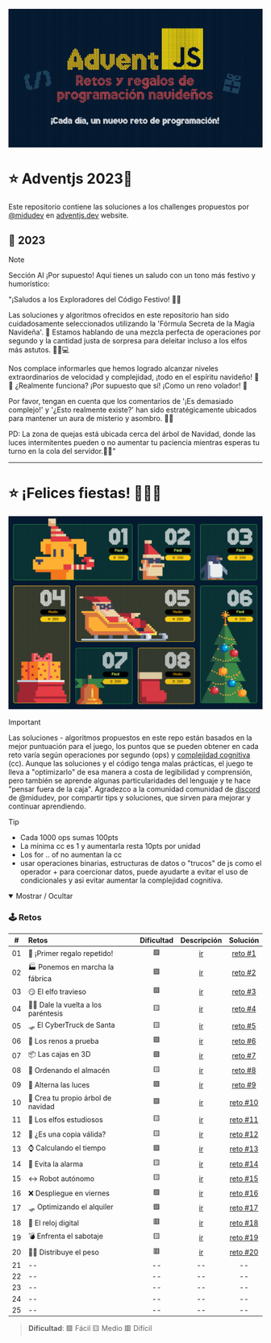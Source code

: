![AdventJs](AdventJS.png)

# ⭐ Adventjs 2023🎄

Este repositorio contiene las soluciones a los challenges propuestos por [@midudev](https://midu.dev/) en [adventjs.dev](https://adventjs.dev/) website.

## 🎉 2023

> [!NOTE]
> Sección AI
> ¡Por supuesto! Aquí tienes un saludo con un tono más festivo y humorístico:

"¡Saludos a los Exploradores del Código Festivo! 🎄🎅

Las soluciones y algoritmos ofrecidos en este repositorio han sido cuidadosamente seleccionados utilizando la 'Fórmula Secreta de la Magia Navideña'. 🌟 Estamos hablando de una mezcla perfecta de operaciones por segundo y la cantidad justa de sorpresa para deleitar incluso a los elfos más astutos. 🧝‍♂️💻

Nos complace informarles que hemos logrado alcanzar niveles extraordinarios de velocidad y complejidad, ¡todo en el espíritu navideño! 🚀🎁 ¿Realmente funciona? ¡Por supuesto que sí! ¡Como un reno volador! 🦌

Por favor, tengan en cuenta que los comentarios de '¡Es demasiado complejo!' y '¿Esto realmente existe?' han sido estratégicamente ubicados para mantener un aura de misterio y asombro. 🤔✨

PD: La zona de quejas está ubicada cerca del árbol de Navidad, donde las luces intermitentes pueden o no aumentar tu paciencia mientras esperas tu turno en la cola del servidor.🎄🎉"

---

# ⭐ ¡Felices fiestas! 🎉🎁🎅

![Tabla de retos](./tabla8.png)

> [!IMPORTANT]
> Las soluciones - algoritmos propuestos en este repo están basados en la mejor puntuación para el juego, los puntos que se pueden obtener en cada reto varía según operaciones por segundo (ops) y [complejidad cognitiva](./Cognitive_Complexity_Sonar_Guide_2023.pdf) (cc). 
Aunque las soluciones y el código tenga malas prácticas, el juego te lleva a "optimizarlo" de esa manera a costa de legibilidad y comprensión, pero también se aprende algunas particularidades del lenguaje y te hace "pensar fuera de la caja".
Agradezco a la comunidad comunidad de [discord](https://discord.com/invite/midudev) de @midudev, por compartir tips y soluciones, que sirven para mejorar y continuar aprendiendo.

> [!TIP]
> - Cada 1000 ops sumas 100pts
> - La mínima cc es 1 y aumentarla resta 10pts por unidad
> - Los for .. of no aumentan la cc
> - usar operaciones binarias, estructuras de datos o "trucos" de js como el operador + para coercionar datos, puede ayudarte a evitar el uso de condicionales y asi evitar aumentar la complejidad cognitiva.



<details open>

<summary>Mostrar / Ocultar</summary>

### 🕹️ Retos

|  #  |             Retos                    |   Dificultad    |                  Descripción                    |                 Solución               |
| :-: | :----------------------------------  | :------------:  | :---------------------------------------------: | :------------------------------------: |
| 01  | 🎁 ¡Primer regalo repetido!         |       🟩       | [ir](https://adventjs.dev/es/challenges/2023/1)  |         [reto #1](./reto%20%231)       |
| 02  | 🏭 Ponemos en marcha la fábrica     |       🟩       | [ir](https://adventjs.dev/es/challenges/2023/2)  |         [reto #2](./reto%20%232)       |
| 03  | 😏 El elfo travieso                 |       🟩       | [ir](https://adventjs.dev/es/challenges/2023/3)  |         [reto #3](./reto%20%233)       |
| 04  | 😵‍💫 Dale la vuelta a los paréntesis  |       🟨       | [ir](https://adventjs.dev/es/challenges/2023/4)  |         [reto #4](./reto%20%234)       |
| 05  | 🛷 El CyberTruck de Santa           |       🟨       | [ir](https://adventjs.dev/es/challenges/2023/5)  |         [reto #5](./reto%20%235)       |
| 06  | 🦌 Los renos a prueba               |       🟩       | [ir](https://adventjs.dev/es/challenges/2023/6)  |         [reto #6](./reto%20%236)       |
| 07  | 📦 Las cajas en 3D                  |       🟩       | [ir](https://adventjs.dev/es/challenges/2023/7)  |         [reto #7](./reto%20%237)       |
| 08  | 🏬 Ordenando el almacén             |       🟨       | [ir](https://adventjs.dev/es/challenges/2023/8)  |         [reto #8](./reto%20%238)       |
| 09  | 🚦 Alterna las luces                |       🟩       | [ir](https://adventjs.dev/es/challenges/2023/9)  |         [reto #9](./reto%20%239)       |
| 10  | 🎄 Crea tu propio árbol de navidad  |       🟩       | [ir](https://adventjs.dev/es/challenges/2023/10) |         [reto #10](./reto%20%2310)     |
| 11  | 📖 Los elfos estudiosos             |       🟨       | [ir](https://adventjs.dev/es/challenges/2023/11) |         [reto #11](./reto%20%2311)     |
| 12  | 📸 ¿Es una copia válida?            |       🟨       | [ir](https://adventjs.dev/es/challenges/2023/12) |         [reto #12](./reto%20%2312)     |
| 13  | ⌚️ Calculando el tiempo             |       🟩       | [ir](https://adventjs.dev/es/challenges/2023/13) |         [reto #13](./reto%20%2313)     |
| 14  | 🚨 Evita la alarma                  |       🟨       | [ir](https://adventjs.dev/es/challenges/2023/14) |         [reto #14](./reto%20%2314)     |
| 15  | ↔️ Robot autónomo                    |       🟨       | [ir](https://adventjs.dev/es/challenges/2023/15) |         [reto #15](./reto%20%2315)     |
| 16  | ❌ Despliegue en viernes            |       🟩       | [ir](https://adventjs.dev/es/challenges/2023/16) |         [reto #16](./reto%20%2316)     |
| 17  | 🛷 Optimizando el alquiler          |       🟩       | [ir](https://adventjs.dev/es/challenges/2023/17) |         [reto #17](./reto%20%2317)     |
| 18  | 🔢 El reloj digital                 |       🟥       | [ir](https://adventjs.dev/es/challenges/2023/18) |         [reto #18](./reto%20%2318)     |
| 19  | 💣 Enfrenta el sabotaje             |       🟨       | [ir](https://adventjs.dev/es/challenges/2023/19) |         [reto #19](./reto%20%2319)     |
| 20  | 🏋️‍♂️ Distribuye el peso               |       🟥       | [ir](https://adventjs.dev/es/challenges/2023/20) |         [reto #20](./reto%20%2320)     |
| 21  |             --                   |       --       |                       --                        |                    --                   |
| 22  |             --                   |       --       |                       --                        |                    --                   |
| 23  |             --                   |       --       |                       --                        |                    --                   |
| 24  |             --                   |       --       |                       --                        |                    --                   |
| 25  |             --                   |       --       |                       --                        |                    --                   |

> **Dificultad**: 🟩 Fácil 🟨 Medio 🟥 Difícil

</details>

